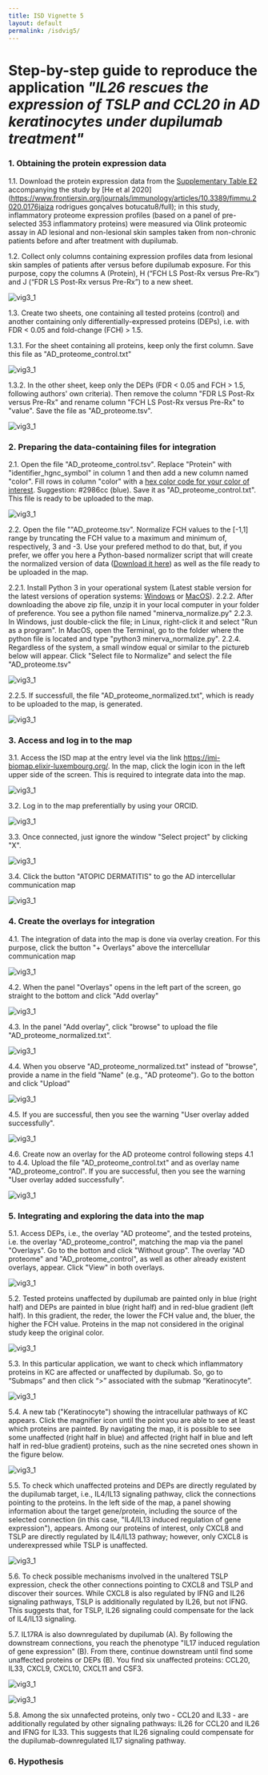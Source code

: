```yaml
---
title: ISD Vignette 5
layout: default
permalink: /isdvig5/
---
```


# Step-by-step guide to reproduce the application *"IL26 rescues the expression of TSLP and CCL20 in AD keratinocytes under dupilumab treatment"*


### 1. Obtaining the protein expression data

1.1. Download the protein expression data from the [Supplementary Table E2](https://www.frontiersin.org/api/v4/articles/565656/file/Data_Sheet_1.XLSX/565656_supplementary-materials_datasheets_1_xlsx/1) accompanying the study by [He et al 2020](https://www.frontiersin.org/journals/immunology/articles/10.3389/fimmu.2020.0176jaiza rodrigues gonçalves botucatu8/full); in this study, inflammatory proteome expression profiles (based on a panel of pre-selected 353 inflammatory proteins) were measured via Olink proteomic assay in AD lesional and non-lesional skin samples taken from non-chronic patients before and after treatment with dupilumab.  


1.2. Collect only columns containing expression profiles data from lesional skin samples of patients after versus before dupilumab exposure. For this purpose, copy the columns A (Protein), H (“FCH LS Post-Rx versus Pre-Rx”) and J (“FDR LS Post-Rx versus Pre-Rx”) to a new sheet.

<!-- <img width="892" height="561" alt="image" src="https://github.com/user-attachments/assets/7c2a3907-7ffe-4796-bd10-9123c37bd651" /> -->

![vig3_1](https://github.com/user-attachments/assets/7c2a3907-7ffe-4796-bd10-9123c37bd651)

1.3. Create two sheets, one containing all tested proteins (control) and another containing only differentially-expressed proteins (DEPs), i.e. with FDR < 0.05 and fold-change (FCH) > 1.5. 

1.3.1. For the sheet containing all proteins, keep only the first column. Save this file as "AD_proteome_control.txt"

<!-- <img width="945" height="529" alt="image" src="https://github.com/user-attachments/assets/523620e7-1d69-4756-894d-bd308c1b158a" /> -->

![vig3_1](https://github.com/user-attachments/assets/523620e7-1d69-4756-894d-bd308c1b158a)


1.3.2. In the other sheet, keep only the DEPs (FDR < 0.05 and FCH > 1.5, following authors' own criteria). Then remove the column "FDR LS Post-Rx versus Pre-Rx" and rename column "FCH LS Post-Rx versus Pre-Rx" to "value". Save the file as "AD_proteome.tsv". 

<!-- <img width="883" height="566" alt="image" src="https://github.com/user-attachments/assets/bdef2529-98a2-4333-98a3-ec59865dc7bc" /> -->

![vig3_1](https://github.com/user-attachments/assets/bdef2529-98a2-4333-98a3-ec59865dc7bc)



### 2. Preparing the data-containing files for integration

2.1. Open the file "AD_proteome_control.tsv". Replace "Protein" with "identifier_hgnc_symbol" in column 1 and then add a new column named "color". Fill rows in column "color" with a [hex color code for your color of interest](https://www.color-hex.com/color/). Suggestion: #2986cc (blue). Save it as "AD_proteome_control.txt". This file is ready to be uploaded to the map.

<!-- <img width="938" height="533" alt="image" src="https://github.com/user-attachments/assets/0c13c6bf-2739-42ba-9b86-59d36fcc2fdb" /> -->

![vig3_1](https://github.com/user-attachments/assets/0c13c6bf-2739-42ba-9b86-59d36fcc2fdb)


2.2. Open the file ""AD_proteome.tsv". Normalize FCH values to the [-1,1] range by truncating the FCH value to a maximum and minimum of, respectively, 3 and -3. Use your prefered method to do that, but, if you prefer, we offer you here a Python-based normalizer script that will create the normalized version of data ([Download it here](/pages/projects/minerva_normalize.zip)) as well as the file ready to be uploaded in the map.

2.2.1. Install Python 3 in your operational system (Latest stable version for the latest versions of operation systems: [Windows](https://www.python.org/ftp/python/3.13.5/python-3.13.5-amd64.exe) or [MacOS](https://www.python.org/ftp/python/3.13.5/python-3.13.5-macos11.pkg)). 
2.2.2. After downloading the above zip file, unzip it in your local computer in your folder of preference. You see a python file named "minerva_normalize.py"
2.2.3. In Windows, just double-click the file; in Linux, right-click it and select "Run as a program". In MacOS, open the Terminal, go to the folder where the python file is located and type "python3 minerva_normalize.py".
2.2.4. Regardless of the system, a small window equal or similar to the pictureb below will appear. Click "Select file to Normalize" and select the file "AD_proteome.tsv"

<!-- <img width="552" height="279" alt="image" src="https://github.com/user-attachments/assets/ea276913-a4bf-4528-b01f-dfbd938adc20" /> -->

![vig3_1](https://github.com/user-attachments/assets/ea276913-a4bf-4528-b01f-dfbd938adc20)

2.2.5. If successfull, the file "AD_proteome_normalized.txt", which is ready to be uploaded to the map, is generated.

<!-- <img width="415" height="211" alt="image" src="https://github.com/user-attachments/assets/5aa31bd2-865f-45d7-81c8-8f33f1315eb5" /> -->

![vig3_1](https://github.com/user-attachments/assets/5aa31bd2-865f-45d7-81c8-8f33f1315eb5)


### 3. Access and log in to the map

3.1. Access the ISD map at the entry level via the link https://imi-biomap.elixir-luxembourg.org/. In the map, click the login icon in the left upper side of the screen. This is required to integrate data into the map.
 
<!-- <img width="1022" height="489" alt="image" src="https://github.com/user-attachments/assets/94b53f4d-7c65-4502-8b46-dbd53c658676" /> -->

![vig3_1](https://github.com/user-attachments/assets/94b53f4d-7c65-4502-8b46-dbd53c658676)


3.2. Log in to the map preferentially by using your ORCID. 

<!-- <img width="1019" height="491" alt="image" src="https://github.com/user-attachments/assets/acc57fb8-0e6f-485e-9921-8ccb3098994c" /> -->

![vig3_1](https://github.com/user-attachments/assets/acc57fb8-0e6f-485e-9921-8ccb3098994c)

3.3. Once connected, just ignore the window "Select project" by clicking "X".

<!-- <img width="1019" height="491" alt="image" src="https://github.com/user-attachments/assets/a6d4d362-b76b-42e1-a7d8-e5c627247c9e" /> -->

![vig3_1](https://github.com/user-attachments/assets/a6d4d362-b76b-42e1-a7d8-e5c627247c9e)

3.4. Click the button "ATOPIC DERMATITIS" to go the AD intercellular communication map 

<!-- <img width="1019" height="491" alt="image" src="https://github.com/user-attachments/assets/ee910213-6ec4-42f9-923c-0068bfe6e4df" /> -->

![vig3_1](https://github.com/user-attachments/assets/ee910213-6ec4-42f9-923c-0068bfe6e4df)


### 4. Create the overlays for integration

4.1. The integration of data into the map is done via overlay creation. For this purpose, click the button "+ Overlays" above the intercellular communication map 

<!-- <img width="1017" height="491" alt="image" src="https://github.com/user-attachments/assets/a799d1a3-e138-4a29-b7c2-370be02b2386" /> -->

![vig3_1](https://github.com/user-attachments/assets/a799d1a3-e138-4a29-b7c2-370be02b2386)


4.2. When the panel "Overlays" opens in the left part of the screen, go straight to the bottom and click "Add overlay" 

<!-- <img width="1019" height="491" alt="image" src="https://github.com/user-attachments/assets/4bad673d-76fd-4398-a4d9-27e17bedff37" /> -->

![vig3_1](https://github.com/user-attachments/assets/4bad673d-76fd-4398-a4d9-27e17bedff37)

4.3. In the panel "Add overlay", click "browse" to upload the file "AD_proteome_normalized.txt".

<!-- <img width="1019" height="491" alt="image" src="https://github.com/user-attachments/assets/9c48cccf-b9ce-4404-b18d-27e6c6f4826e" /> -->

![vig3_1](https://github.com/user-attachments/assets/9c48cccf-b9ce-4404-b18d-27e6c6f4826e)

4.4. When you observe "AD_proteome_normalized.txt" instead of "browse", provide a name in the field "Name" (e.g., "AD proteome"). Go to the botton and click "Upload"

<!-- <img width="1018" height="491" alt="image" src="https://github.com/user-attachments/assets/9ac28fed-fbe3-467c-9826-864689f933b9" /> -->

![vig3_1](https://github.com/user-attachments/assets/9ac28fed-fbe3-467c-9826-864689f933b9)


4.5. If you are successful, then you see the warning "User overlay added successfully". 

<!-- <img width="1017" height="491" alt="image" src="https://github.com/user-attachments/assets/d0a1a048-2306-4430-91f4-cdb12056b349" /> -->

![vig3_1](https://github.com/user-attachments/assets/d0a1a048-2306-4430-91f4-cdb12056b349)


4.6. Create now an overlay for the AD proteome control following steps 4.1 to 4.4. Upload the file "AD_proteome_control.txt" and as overlay name "AD_proteome_control". If you are successful, then you see the warning "User overlay added successfully". 

<!-- <img width="1018" height="491" alt="image" src="https://github.com/user-attachments/assets/0222939d-b941-4ae7-842e-2054ddfa2ab0" /> -->

![vig3_1](https://github.com/user-attachments/assets/0222939d-b941-4ae7-842e-2054ddfa2ab0)



### 5. Integrating and exploring the data into the map

5.1. Access DEPs, i.e., the overlay "AD proteome", and the tested proteins, i.e. the overlay "AD_proteome_control", matching the map via the panel "Overlays". Go to the botton and click "Without group". The overlay "AD proteome" and "AD_proteome_control", as well as other already existent overlays, appear. Click "View" in both overlays.

<!-- <img width="1021" height="490" alt="image" src="https://github.com/user-attachments/assets/cf7960ce-a60e-4ec8-a495-8c18b6dc2115" /> -->

![vig3_1](https://github.com/user-attachments/assets/cf7960ce-a60e-4ec8-a495-8c18b6dc2115)



5.2. Tested proteins unaffected by dupilumab are painted only in blue (right half) and DEPs are painted in blue (right half) and in red-blue gradient (left half). In this gradient, the reder, the lower the FCH value and, the bluer, the higher the FCH value. Proteins in the map not considered in the original study keep the original color. 

<!-- <img width="1018" height="491" alt="image" src="https://github.com/user-attachments/assets/eaea7206-0f77-468c-87e1-e71386c25a3d" /> -->

![vig3_1](https://github.com/user-attachments/assets/eaea7206-0f77-468c-87e1-e71386c25a3d)


5.3. In this particular application, we want to check which inflammatory proteins in KC are affected or unaffected by dupilumab. So, go to “Submaps” and then click “>” associated with the submap “Keratinocyte”.

<!-- <img width="1021" height="490" alt="image" src="https://github.com/user-attachments/assets/4f50970b-3cd3-466c-8e60-e5d536af3336" /> -->

![vig3_1](https://github.com/user-attachments/assets/4f50970b-3cd3-466c-8e60-e5d536af3336)


5.4. A new tab ("Keratinocyte") showing the intracellular pathways of KC appears. Click the magnifier icon until the point you are able to see at least which proteins are painted. By navigating the map, it is possible to see some unaffected (right half in blue) and affected (right half in blue and left half in red-blue gradient) proteins, such as the nine secreted ones shown in the figure below. 

<!-- <img width="1849" height="500" alt="image" src="https://github.com/user-attachments/assets/a9b1fe12-2857-46c8-8aea-133eadae7106" /> -->

![vig3_1](https://github.com/user-attachments/assets/a9b1fe12-2857-46c8-8aea-133eadae7106)


5.5. To check which unaffected proteins and DEPs are directly regulated by the dupilumab target, i.e., IL4/IL13 signaling pathway, click the connections pointing to the proteins. In the left side of the map, a panel showing information about the target gene/protein, including the source of the selected connection (in this case, "IL4/IL13 induced regulation of gene expression"), appears. Among our proteins of interest, only CXCL8 and TSLP are directly regulated by IL4/IL13 pathway; however, only CXCL8 is underexpressed while TSLP is unaffected.

<!-- <img width="963" height="519" alt="image" src="https://github.com/user-attachments/assets/4a4226bb-7956-4983-8642-b62ea60d4274" /> -->

![vig3_1](https://github.com/user-attachments/assets/4a4226bb-7956-4983-8642-b62ea60d4274)

5.6. To check possible mechanisms involved in the unaltered TSLP expression, check the other connections pointing to CXCL8 and TSLP and discover their sources. While CXCL8 is also regulated by IFNG and IL26 signaling pathways, TSLP is additionally regulated by IL26, but not IFNG. This suggests that, for TSLP, IL26 signaling could compensate for the lack of IL4/IL13 signaling.



5.7. IL17RA is also downregulated by dupilumab (A). By following the downstream connections, you reach the phenotype "IL17 induced regulation of gene expression" (B). From there, continue downstream until find some unaffected proteins or DEPs (B). You find six unaffected proteins: CCL20, IL33, CXCL9, CXCL10, CXCL11 and CSF3.

<!-- <img width="1000" height="485" alt="image" src="https://github.com/user-attachments/assets/6bd50fd7-454c-4b81-b58e-9b5d7a75f81d" /> -->

![vig3_1](https://github.com/user-attachments/assets/6bd50fd7-454c-4b81-b58e-9b5d7a75f81d)

<!-- <img width="1000" height="370" alt="image" src="https://github.com/user-attachments/assets/0e367f87-6b68-4512-9b27-c75f8aa0aa3b" /> -->

![vig3_1](https://github.com/user-attachments/assets/0e367f87-6b68-4512-9b27-c75f8aa0aa3b)

5.8. Among the six unnafected proteins, only two - CCL20 and IL33 - are additionally regulated by other signaling pathways: IL26 for CCL20 and IL26 and IFNG for IL33. This suggests that IL26 signaling could compensate for the dupilumab-downregulated IL17 signaling pathway.




### 6. Hypothesis



